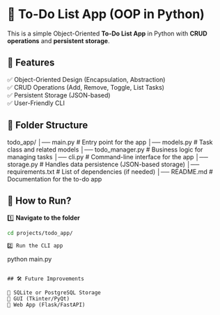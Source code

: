 # 📝 To-Do List App (OOP in Python)

This is a simple Object-Oriented **To-Do List App** in Python with **CRUD operations** and **persistent storage**.

## 🚀 Features
✅ Object-Oriented Design (Encapsulation, Abstraction)  
✅ CRUD Operations (Add, Remove, Toggle, List Tasks)  
✅ Persistent Storage (JSON-based)  
✅ User-Friendly CLI  

## 📂 Folder Structure
todo_app/ 
│── main.py # Entry point for the app 
│── models.py # Task class and related models 
│── todo_manager.py # Business logic for managing tasks 
│── cli.py # Command-line interface for the app 
│── storage.py # Handles data persistence (JSON-based storage) 
│── requirements.txt # List of dependencies (if needed) 
│── README.md # Documentation for the to-do app


## 📌 How to Run?
1️⃣ **Navigate to the folder**  
```sh
cd projects/todo_app/

2️⃣ Run the CLI app

```
python main.py
```

## 🛠 Future Improvements

🔹 SQLite or PostgreSQL Storage
🔹 GUI (Tkinter/PyQt)
🔹 Web App (Flask/FastAPI)
